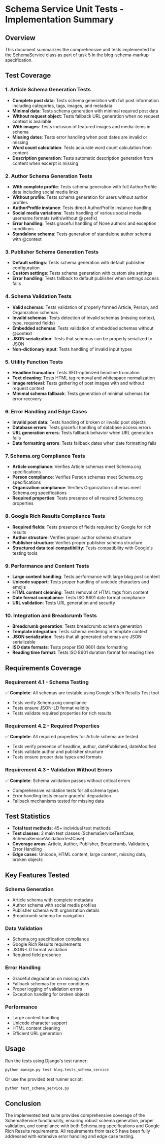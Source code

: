 # Schema Service Unit Tests - Implementation Summary

## Overview
This document summarizes the comprehensive unit tests implemented for the SchemaService class as part of task 5 in the blog-schema-markup specification.

## Test Coverage

### 1. Article Schema Generation Tests
- **Complete post data**: Tests schema generation with full post information including categories, tags, images, and metadata
- **Minimal data**: Tests schema generation with minimal required post data
- **Without request object**: Tests fallback URL generation when no request context is available
- **With images**: Tests inclusion of featured images and media items in schema
- **Missing dates**: Tests error handling when post dates are invalid or missing
- **Word count calculation**: Tests accurate word count calculation from content
- **Description generation**: Tests automatic description generation from content when excerpt is missing

### 2. Author Schema Generation Tests
- **With complete profile**: Tests schema generation with full AuthorProfile data including social media links
- **Without profile**: Tests schema generation for users without author profiles
- **AuthorProfile instance**: Tests direct AuthorProfile instance handling
- **Social media variations**: Tests handling of various social media username formats (with/without @ prefix)
- **Error handling**: Tests graceful handling of None authors and exception conditions
- **Standalone schema**: Tests generation of standalone author schema with @context

### 3. Publisher Schema Generation Tests
- **Default settings**: Tests schema generation with default publisher configuration
- **Custom settings**: Tests schema generation with custom site settings
- **Error handling**: Tests fallback to default publisher when settings access fails

### 4. Schema Validation Tests
- **Valid schemas**: Tests validation of properly formed Article, Person, and Organization schemas
- **Invalid schemas**: Tests detection of invalid schemas (missing context, type, required fields)
- **Embedded schemas**: Tests validation of embedded schemas without @context
- **JSON serialization**: Tests that schemas can be properly serialized to JSON
- **Non-dictionary input**: Tests handling of invalid input types

### 5. Utility Function Tests
- **Headline truncation**: Tests SEO-optimized headline truncation
- **Text cleaning**: Tests HTML tag removal and whitespace normalization
- **Image retrieval**: Tests gathering of post images with and without request context
- **Minimal schema fallback**: Tests generation of minimal schemas for error recovery

### 6. Error Handling and Edge Cases
- **Invalid post data**: Tests handling of broken or invalid post objects
- **Database errors**: Tests graceful handling of database access errors
- **URL generation errors**: Tests fallback behavior when URL generation fails
- **Date formatting errors**: Tests fallback dates when date formatting fails

### 7. Schema.org Compliance Tests
- **Article compliance**: Verifies Article schemas meet Schema.org specifications
- **Person compliance**: Verifies Person schemas meet Schema.org specifications  
- **Organization compliance**: Verifies Organization schemas meet Schema.org specifications
- **Required properties**: Tests presence of all required Schema.org properties

### 8. Google Rich Results Compliance Tests
- **Required fields**: Tests presence of fields required by Google for rich results
- **Author structure**: Verifies proper author schema structure
- **Publisher structure**: Verifies proper publisher schema structure
- **Structured data tool compatibility**: Tests compatibility with Google's testing tools

### 9. Performance and Content Tests
- **Large content handling**: Tests performance with large blog post content
- **Unicode support**: Tests proper handling of unicode characters and emojis
- **HTML content cleaning**: Tests removal of HTML tags from content
- **Date format compliance**: Tests ISO 8601 date format compliance
- **URL validation**: Tests URL generation and security

### 10. Integration and Breadcrumb Tests
- **Breadcrumb generation**: Tests breadcrumb schema generation
- **Template integration**: Tests schema rendering in template context
- **JSON serialization**: Tests that all generated schemas are JSON serializable
- **ISO date formats**: Tests proper ISO 8601 date formatting
- **Reading time format**: Tests ISO 8601 duration format for reading time

## Requirements Coverage

### Requirement 4.1 - Schema Testing
✅ **Complete**: All schemas are testable using Google's Rich Results Test tool
- Tests verify Schema.org compliance
- Tests ensure JSON-LD format validity
- Tests validate required properties for rich results

### Requirement 4.2 - Required Properties
✅ **Complete**: All required properties for Article schema are tested
- Tests verify presence of headline, author, datePublished, dateModified
- Tests validate author and publisher structure
- Tests ensure proper data types and formats

### Requirement 4.3 - Validation Without Errors
✅ **Complete**: Schema validation passes without critical errors
- Comprehensive validation tests for all schema types
- Error handling tests ensure graceful degradation
- Fallback mechanisms tested for missing data

## Test Statistics
- **Total test methods**: 45+ individual test methods
- **Test classes**: 2 main test classes (SchemaServiceTestCase, SchemaServiceValidationTestCase)
- **Coverage areas**: Article, Author, Publisher, Breadcrumb, Validation, Error Handling
- **Edge cases**: Unicode, HTML content, large content, missing data, broken objects

## Key Features Tested

### Schema Generation
- Article schema with complete metadata
- Author schema with social media profiles
- Publisher schema with organization details
- Breadcrumb schema for navigation

### Data Validation
- Schema.org specification compliance
- Google Rich Results requirements
- JSON-LD format validation
- Required field presence

### Error Handling
- Graceful degradation on missing data
- Fallback schemas for error conditions
- Proper logging of validation errors
- Exception handling for broken objects

### Performance
- Large content handling
- Unicode character support
- HTML content cleaning
- Efficient URL generation

## Usage
Run the tests using Django's test runner:
```bash
python manage.py test blog.tests_schema_service
```

Or use the provided test runner script:
```bash
python test_schema_service.py
```

## Conclusion
The implemented test suite provides comprehensive coverage of the SchemaService functionality, ensuring robust schema generation, proper validation, and compliance with both Schema.org specifications and Google Rich Results requirements. All requirements from task 5 have been fully addressed with extensive error handling and edge case testing.